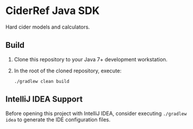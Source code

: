 # CiderRef Java SDK

Hard cider models and calculators.

## Build

1. Clone this repository to your Java 7+ development workstation.

2. In the root of the cloned repository, execute:

    `./gradlew clean build`

## IntelliJ IDEA Support

Before opening this project with IntelliJ IDEA, consider executing
`./gradlew idea` to generate the IDE configuration files.

